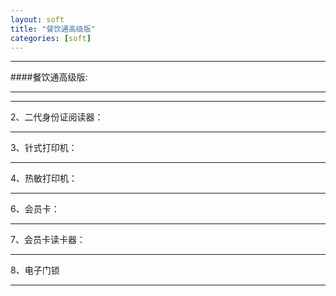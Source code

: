 ```yaml
---
layout: soft
title: "餐饮通高级版"
categories: [soft]
---
```

<hr/>
####餐饮通高级版:
<hr/>

<hr/>
2、二代身份证阅读器：
<hr/>
3、针式打印机：
<hr/>
4、热敏打印机：
<hr/
5、UPS不间断电源：
<hr/>
6、会员卡：
<hr/>
7、会员卡读卡器：
<hr/>
8、电子门锁
<hr/>

